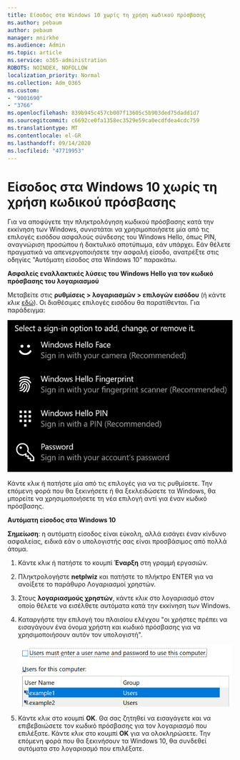 ```yaml
---
title: Είσοδος στα Windows 10 χωρίς τη χρήση κωδικού πρόσβασης
ms.author: pebaum
author: pebaum
manager: mnirkhe
ms.audience: Admin
ms.topic: article
ms.service: o365-administration
ROBOTS: NOINDEX, NOFOLLOW
localization_priority: Normal
ms.collection: Adm_O365
ms.custom:
- "9001690"
- "3766"
ms.openlocfilehash: 839b945c457cb007f13605c5b903ded75dadd1d7
ms.sourcegitcommit: c6692ce0fa1358ec3529e59ca0ecdfdea4cdc759
ms.translationtype: MT
ms.contentlocale: el-GR
ms.lasthandoff: 09/14/2020
ms.locfileid: "47719953"
---
```

# <a name="sign-in-to-windows-10-without-using-a-password"></a>Είσοδος στα Windows 10 χωρίς τη χρήση κωδικού πρόσβασης

Για να αποφύγετε την πληκτρολόγηση κωδικού πρόσβασης κατά την εκκίνηση των Windows, συνιστάται να χρησιμοποιήσετε μία από τις επιλογές εισόδου ασφαλούς σύνδεσης του Windows Hello, όπως PIN, αναγνώριση προσώπου ή δακτυλικό αποτύπωμα, εάν υπάρχει. Εάν θέλετε πραγματικά να απενεργοποιήσετε την ασφαλή είσοδο, ανατρέξτε στις οδηγίες "Αυτόματη είσοδος στα Windows 10" παρακάτω.

**Ασφαλείς εναλλακτικές λύσεις του Windows Hello για τον κωδικό πρόσβασης του λογαριασμού**

Μεταβείτε στις **ρυθμίσεις > λογαριασμών > επιλογών εισόδου** (ή κάντε κλικ [εδώ](ms-settings:signinoptions?activationSource=GetHelp)). Οι διαθέσιμες επιλογές εισόδου θα παρατίθενται. Για παράδειγμα:

![Επιλογές εισόδου.](media/sign-in-options.png)

Κάντε κλικ ή πατήστε μία από τις επιλογές για να τις ρυθμίσετε. Την επόμενη φορά που θα ξεκινήσετε ή θα ξεκλειδώσετε τα Windows, θα μπορείτε να χρησιμοποιήσετε τη νέα επιλογή αντί για έναν κωδικό πρόσβασης. 

**Αυτόματη είσοδος στα Windows 10**

**Σημείωση**: η αυτόματη είσοδος είναι εύκολη, αλλά εισάγει έναν κίνδυνο ασφαλείας, ειδικά εάν ο υπολογιστής σας είναι προσβάσιμος από πολλά άτομα. 

1. Κάντε κλικ ή πατήστε το κουμπί **Έναρξη** στη γραμμή εργασιών.

2. Πληκτρολογήστε **netplwiz** και πατήστε το πλήκτρο ENTER για να ανοίξετε το παράθυρο Λογαριασμοί χρηστών.

3. Στους **λογαριασμούς χρηστών**, κάντε κλικ στο λογαριασμό στον οποίο θέλετε να εισέλθετε αυτόματα κατά την εκκίνηση των Windows.

4. Καταργήστε την επιλογή του πλαισίου ελέγχου "οι χρήστες πρέπει να εισαγάγουν ένα όνομα χρήστη και κωδικό πρόσβασης για να χρησιμοποιήσουν αυτόν τον υπολογιστή".

    ![Οι χρήστες πρέπει να εισαγάγουν μια επιλογή ονόματος χρήστη και κωδικού πρόσβασης.](media/users-must-enter-username.png)

5. Κάντε κλικ στο κουμπί **OK**. Θα σας ζητηθεί να εισαγάγετε και να επιβεβαιώσετε τον κωδικό πρόσβασης για τον λογαριασμό που επιλέξατε. Κάντε κλικ στο κουμπί **OK** για να ολοκληρώσετε. Την επόμενη φορά που θα ξεκινήσουν τα Windows 10, θα συνδεθεί αυτόματα στο λογαριασμό που επιλέξατε.
